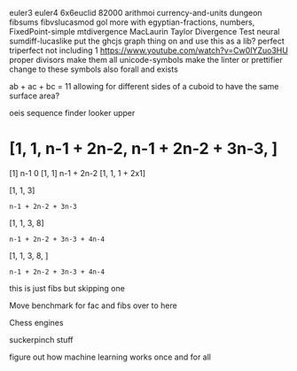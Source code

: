 euler3
euler4
6x6euclid
82000
arithmoi
currency-and-units
dungeon
fibsums
fibvslucasmod
gol
more with egyptian-fractions, numbers, FixedPoint-simple
mtdivergence MacLaurin Taylor Divergence Test
neural
sumdiff-lucaslike
put the ghcjs graph thing on and use this as a lib?
perfect triperfect not including 1
https://www.youtube.com/watch?v=Cw0IYZuo3HU
proper divisors
make them all unicode-symbols
make the linter or prettifier change to these symbols
also forall and exists

ab + ac + bc = 11 allowing for different sides of a cuboid to have the same surface area?

oeis sequence finder looker upper

[1, 1, n-1 + 2n-2, n-1 + 2n-2 + 3n-3, ]
==
[1]
    n-1
    0
[1, 1]
    n-1 + 2n-2
[1, 1, 1 + 2x1]

[1, 1, 3]

    n-1 + 2n-2 + 3n-3
[1, 1, 3, 8]

    n-1 + 2n-2 + 3n-3 + 4n-4
[1, 1, 3, 8, ]

    n-1 + 2n-2 + 3n-3 + 4n-4

this is just fibs but skipping one

Move benchmark for fac and fibs over to here

Chess engines

suckerpinch stuff

figure out how machine learning works once and for all